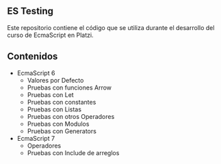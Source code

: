 ## ES Testing

Este repositorio contiene el código que se utiliza durante el desarrollo del curso de EcmaScript en Platzi.

## Contenidos

- EcmaScript 6
  - Valores por Defecto
  - Pruebas con funciones Arrow
  - Pruebas con Let
  - Pruebas con constantes
  - Pruebas con Listas
  - Pruebas con otros Operadores
  - Pruebas con Modulos
  - Pruebas con Generators
- EcmaScript 7
  - Operadores
  - Pruebas con Include de arreglos